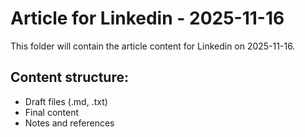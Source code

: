 # Article for Linkedin - 2025-11-16

This folder will contain the article content for Linkedin on 2025-11-16.

## Content structure:
- Draft files (.md, .txt)
- Final content
- Notes and references
